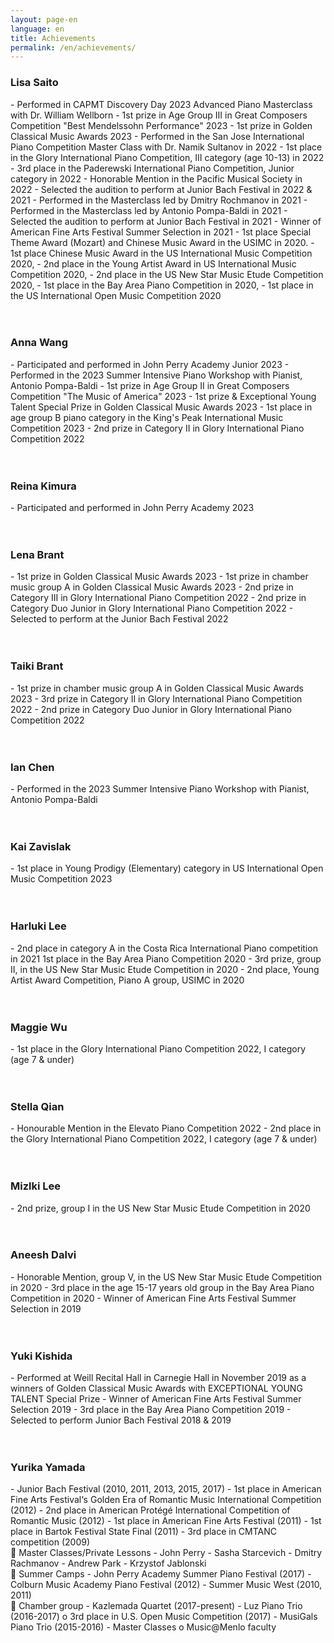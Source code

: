 ```yaml
---
layout: page-en
language: en
title: Achievements
permalink: /en/achievements/
---
```

<h3>Lisa Saito</h3>
- Performed in CAPMT Discovery Day 2023 Advanced Piano Masterclass with Dr. William Wellborn
- 1st prize in Age Group III in Great Composers Competition "Best Mendelssohn Performance" 2023
- 1st prize in Golden Classical Music Awards 2023
- Performed in the San Jose International Piano Competition Master Class with Dr. Namik Sultanov in 2022
- 1st place in the Glory International Piano Competition, III category (age 10-13) in 2022
- 3rd place in the Paderewski International Piano Competition, Junior category in 2022
- Honorable Mention in the Pacific Musical Society in 2022
- Selected the audition to perform at Junior Bach Festival in 2022 & 2021
- Performed in the Masterclass led by Dmitry Rochmanov in 2021
- Performed in the Masterclass led by Antonio Pompa-Baldi in 2021
- Selected the audition to perform at Junior Bach Festival in 2021
- Winner of American Fine Arts Festival Summer Selection in 2021
- 1st place Special Theme Award (Mozart) and Chinese Music Award in the USIMC in 2020.
- 1st place Chinese Music Award in the US International Music Competition 2020,
- 2nd place in the Young Artist Award in US International Music Competition 2020,
- 2nd place in the US New Star Music Etude Competition 2020,
- 1st place in the Bay Area Piano Competition in 2020,
- 1st place in the US International Open Music Competition 2020
<br><br><br>
<h3>Anna Wang</h3>
- Participated and performed in John Perry Academy Junior 2023
- Performed in the 2023 Summer Intensive Piano Workshop with Pianist, Antonio Pompa-Baldi
- 1st prize in Age Group II in Great Composers Competition "The Music of America" 2023
- 1st prize & Exceptional Young Talent Special Prize in Golden Classical Music Awards 2023
- 1st place in age group B piano category in the King's Peak International Music Competition 2023
- 2nd prize in Category II in Glory International Piano Competition 2022
<br><br><br>
<h3>Reina Kimura</h3>
- Participated and performed in John Perry Academy 2023
<br><br><br>
<h3>Lena Brant</h3>
- 1st prize in Golden Classical Music Awards 2023
- 1st prize in chamber music group A in Golden Classical Music Awards 2023
- 2nd prize in Category III in Glory International Piano Competition 2022
- 2nd prize in Category Duo Junior in Glory International Piano Competition 2022
- Selected to perform at the Junior Bach Festival 2022
<br><br><br>
<h3>Taiki Brant</h3>
- 1st prize in chamber music group A in Golden Classical Music Awards 2023
- 3rd prize in Category II in Glory International Piano Competition 2022
- 2nd prize in Category Duo Junior in Glory International Piano Competition 2022
<br><br><br>
<h3>Ian Chen</h3>
- Performed in the 2023 Summer Intensive Piano Workshop with Pianist, Antonio Pompa-Baldi
<br><br><br>
<h3>Kai Zavislak</h3>
- 1st place in Young Prodigy (Elementary) category in US International Open Music Competition 2023
<br><br><br>
<h3>Harluki Lee</h3>
- 2nd place in category A in the Costa Rica International Piano competition in 2021
 1st place in the Bay Area Piano Competition 2020
- 3rd prize, group II, in the US New Star Music Etude Competition in 2020
- 2nd place, Young Artist Award Competition, Piano A group, USIMC in 2020
<br><br><br>
<h3>Maggie Wu</h3>
- 1st place in the Glory International Piano Competition 2022, I category (age 7 & under)
<br><br><br>
<h3>Stella Qian</h3>
- Honourable Mention in the Elevato Piano Competition 2022
- 2nd place in the Glory International Piano Competition 2022, I category (age 7 & under)
<br><br><br>
<h3>Mizlki Lee</h3>
- 2nd prize, group I in the US New Star Music Etude Competition in 2020
<br><br><br>
<h3>Aneesh Dalvi</h3>
- Honorable Mention, group V, in the US New Star Music Etude Competition in 2020
- 3rd place in the age 15-17 years old group in the Bay Area Piano Competition in 2020
- Winner of American Fine Arts Festival Summer Selection in 2019
<br><br><br>
<h3>Yuki Kishida</h3>
- Performed at Weill Recital Hall in Carnegie Hall in November 2019 as a winners of Golden Classical Music Awards with EXCEPTIONAL YOUNG TALENT Special Prize
- Winner of American Fine Arts Festival Summer Selection 2019
- 3rd place in the Bay Area Piano Competition 2019
- Selected to perform Junior Bach Festival 2018 & 2019
<br><br><br>
<h3>Yurika Yamada</h3>
- Junior Bach Festival (2010, 2011, 2013, 2015, 2017)
- 1st place in American Fine Arts Festival‘s Golden Era of Romantic Music International Competition (2012)
- 2nd place in American Protégé International Competition of Romantic Music (2012)
- 1st place in American Fine Arts Festival (2011)
- 1st place in Bartok Festival State Final (2011)
- 3rd place in CMTANC competition (2009)

<br>
 Master Classes/Private Lessons
- John Perry
- Sasha Starcevich
- Dmitry Rachmanov
- Andrew Park
- Krzystof Jablonski

<br>
 Summer Camps
- John Perry Academy Summer Piano Festival (2017)
- Colburn Music Academy Piano Festival (2012)
- Summer Music West (2010, 2011)

<br>
 Chamber group
- Kazlemada Quartet (2017-present)
- Luz Piano Trio (2016-2017)
o 3rd place in U.S. Open Music Competition (2017)
- MusiGals Piano Trio (2015-2016)
- Master Classes
o Music@Menlo faculty
